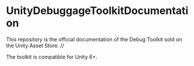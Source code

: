 # UnityDebuggageToolkitDocumentation
This repository is the official documentation of the Debug Toolkit sold on the Unity Asset Store. //

The toolkit is compatible for Unity 6+.
